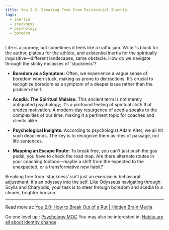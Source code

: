 ```yaml
---
title: You 2.0- Breaking Free From Existential Inertia
tags:
  - inertia
  - stuckness
  - psychology
  - boredom
---
```


Life is a journey, but sometimes it feels like a traffic jam. Writer's block for the author, plateau for the athlete, and existential inertia for the spiritually inquisitive—different landscapes, same obstacle. How do we navigate through the sticky molasses of 'stuckness'?

- **Boredom as a Symptom:** Often, we experience a vague sense of boredom when stuck, making us prone to distractions. It’s crucial to recognize boredom as a symptom of a deeper issue rather than the problem itself.
    
- **Acedia: The Spiritual Malaise:** This ancient term is not merely antiquated psychology; it's a profound feeling of spiritual sloth that erodes motivation. A modern-day resurgence of acedia speaks to the complexities of our time, making it a pertinent topic for coaches and clients alike.
    
- **Psychological Insights:** According to psychologist Adam Alter, we all hit such dead-ends. The key is to recognize them as rites of passage, not life sentences.
    
- **Mapping an Escape Route:** To break free, you can't just push the gas pedal; you have to check the road map. Are there alternate routes in your coaching toolbox—maybe a shift from the expected to the unexpected, or a transformative new habit?
    

Breaking free from 'stuckness' isn’t just an exercise in behavioral adjustment; it's an odyssey into the self. Like Odysseus navigating through Scylla and Charybdis, your task is to steer through boredom and acedia to a clearer, brighter horizon.

----

Read more at: [You 2.0: How to Break Out of a Rut | Hidden Brain Media](https://hiddenbrain.org/podcast/you-2-0-how-to-break-out-of-a-rut/)

Go one level up : [Psychology MOC](Maps/Psychology%20MOC.md)
You may also be interested in: [Habits are all about identity change](Notes/Habits%20are%20all%20about%20identity%20change.md)